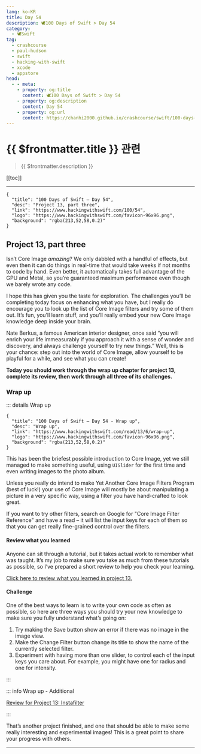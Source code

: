 ```yaml
---
lang: ko-KR
title: Day 54
description: 🕊️100 Days of Swift > Day 54
category:
  - 🕊️Swift
tag: 
  - crashcourse
  - paul-hudson
  - swift
  - hacking-with-swift
  - xcode
  - appstore
head:
  - - meta:
    - property: og:title
      content: 🕊️100 Days of Swift > Day 54
    - property: og:description
      content: Day 54
    - property: og:url
      content: https://chanhi2000.github.io/crashcourse/swift/100-days-of-swift/54.html
---
```


# {{ $frontmatter.title }} 관련

> {{ $frontmatter.description }}

[[toc]]

---

```component VPCard
{
  "title": "100 Days of Swift – Day 54",
  "desc": "Project 13, part three",
  "link": "https://www.hackingwithswift.com/100/54",
  "logo": "https://www.hackingwithswift.com/favicon-96x96.png",
  "background": "rgba(213,52,58,0.2)"
}
```

## Project 13, part three

Isn’t Core Image _amazing_? We only dabbled with a handful of effects, but even then it can do things in real-time that would take weeks if not months to code by hand. Even better, it automatically takes full advantage of the GPU and Metal, so you’re guaranteed maximum performance even though we barely wrote any code.

I hope this has given you the taste for exploration. The challenges you’ll be completing today focus on enhancing what you have, but I really do encourage you to look up the list of Core Image filters and try some of them out. It’s fun, you’ll learn stuff, and you’ll really embed your new Core Image knowledge deep inside your brain.

Nate Berkus, a famous American interior designer, once said “you will enrich your life immeasurably if you approach it with a sense of wonder and discovery, and always challenge yourself to try new things.” Well, this is your chance: step out into the world of Core Image, allow yourself to be playful for a while, and see what you can create!

__Today you should work through the wrap up chapter for project 13, complete its review, then work through all three of its challenges.__

### Wrap up

::: details Wrap up

```component VPCard
{
  "title": "100 Days of Swift – Day 54 - Wrap up",
  "desc": "Wrap up",
  "link": "https://www.hackingwithswift.com/read/13/6/wrap-up",
  "logo": "https://www.hackingwithswift.com/favicon-96x96.png",
  "background": "rgba(213,52,58,0.2)"
}
```

<VidStack src="youtube/sbTBhRaT0Js"/>

This has been the briefest possible introduction to Core Image, yet we still managed to make something useful, using `UISlider` for the first time and even writing images to the photo album.

Unless you really do intend to make Yet Another Core Image Filters Program (best of luck!) your use of Core Image will mostly be about manipulating a picture in a very specific way, using a filter you have hand-crafted to look great.

If you want to try other filters, search on Google for "Core Image Filter Reference" and have a read – it will list the input keys for each of them so that you can get really fine-grained control over the filters.

#### Review what you learned

Anyone can sit through a tutorial, but it takes actual work to remember what was taught. It’s my job to make sure you take as much from these tutorials as possible, so I’ve prepared a short review to help you check your learning.

[Click here to review what you learned in project 13.][project-13-instafilter]

#### Challenge

One of the best ways to learn is to write your own code as often as possible, so here are three ways you should try your new knowledge to make sure you fully understand what’s going on:

1. Try making the Save button show an error if there was no image in the image view.
2. Make the Change Filter button change its title to show the name of the currently selected filter.
3. Experiment with having more than one slider, to control each of the input keys you care about. For example, you might have one for radius and one for intensity.

:::

::: info Wrap up - Additional

[Review for Project 13: Instafilter][project-13-instafilter]

:::

That’s another project finished, and one that should be able to make some really interesting and experimental images! This is a great point to share your progress with others.

---

<TagLinks />

[project-13-instafilter]: https://www.hackingwithswift.com/review/hws/project-13-instafilter